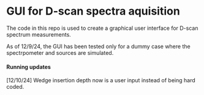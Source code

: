 # GUI for D-scan spectra aquisition 

The code in this repo is used to create a graphical user interface for D-scan spectrum measurements. 

As of 12/9/24, the GUI has been tested only for a dummy case where the spectrpometer and sources are simulated. 
#### Running updates
[12/10/24] Wedge insertion depth now is a user input instead of being hard coded.  